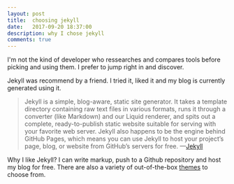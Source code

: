 ```yaml
---
layout: post
title:  choosing jekyll
date:   2017-09-20 18:37:00
description: why I chose jekyll
comments: true
---
```

I'm not the kind of developer who ressearches and compares tools before picking and using them. I prefer to jump right in and discover. 

Jekyll was recommend by a friend. I tried it, liked it and my blog is currently generated using it.

<blockquote>
	Jekyll is a simple, blog-aware, static site generator. It takes a template directory containing raw text files in various formats, runs it through a converter (like Markdown) and our Liquid renderer, and spits out a complete, ready-to-publish static website suitable for serving with your favorite web server. Jekyll also happens to be the engine behind GitHub Pages, which means you can use Jekyll to host your project’s page, blog, or website from GitHub’s servers for free.
		—<a href="https://jekyllrb.com/docs/home/">Jekyll</a> 
</blockquote>

Why I like Jekyll? I can write markup, push to a Github repository and host my blog for free. There are also a variety of out-of-the-box <a href="http://jekyllthemes.org/">themes</a> to choose from.
